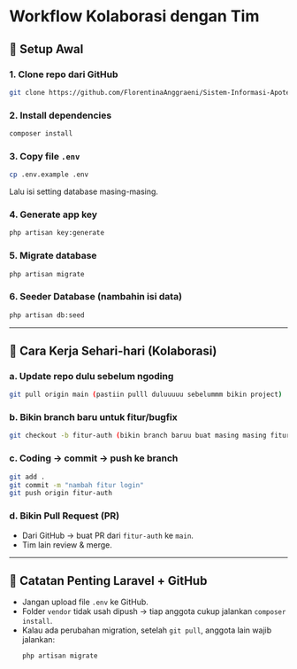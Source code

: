 # Workflow Kolaborasi dengan Tim

## 🚀 Setup Awal

### 1. Clone repo dari GitHub
```bash
git clone https://github.com/FlorentinaAnggraeni/Sistem-Informasi-Apotek.git
```

### 2. Install dependencies
```bash
composer install
```

### 3. Copy file `.env`

```bash
cp .env.example .env
```

Lalu isi setting database masing-masing.

### 4. Generate app key
```bash
php artisan key:generate
```

### 5. Migrate database
```bash
php artisan migrate
```

### 6. Seeder Database (nambahin isi data)
```bash
php artisan db:seed
```

---

## 🔹 Cara Kerja Sehari-hari (Kolaborasi)

### a. Update repo dulu sebelum ngoding
```bash
git pull origin main (pastiin pulll duluuuuu sebelummm bikin project)
```

### b. Bikin branch baru untuk fitur/bugfix
```bash
git checkout -b fitur-auth (bikin branch baruu buat masing masing fitur jangan di branch mainnn!!!!!!!)
```

### c. Coding → commit → push ke branch
```bash
git add .
git commit -m "nambah fitur login"
git push origin fitur-auth
```

### d. Bikin Pull Request (PR)
- Dari GitHub → buat PR dari `fitur-auth` ke `main`.  
- Tim lain review & merge.

---

## 🔹 Catatan Penting Laravel + GitHub

- Jangan upload file `.env` ke GitHub.  
- Folder `vendor` tidak usah dipush → tiap anggota cukup jalankan `composer install`.  
- Kalau ada perubahan migration, setelah `git pull`, anggota lain wajib jalankan:
  ```bash
  php artisan migrate
  ```

